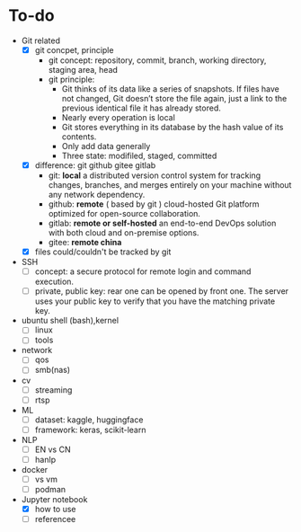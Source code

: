 # To-do 
- Git related
  - [x] git concpet, principle
    - git concept: repository, commit, branch, working directory, staging area, head
    - git principle:  
      - Git thinks of its data like a series of snapshots. If files have not changed, Git doesn’t store the file again, just a link to the previous identical file it has already stored. 
      - Nearly every operation is local
      - Git stores everything in its database by the hash value of its contents.
      - Only add data generally
      - Three state: modifiled, staged, committed
  - [x] difference: git github gitee gitlab
    - git: **local** a distributed version control system for tracking changes, branches, and merges entirely on your machine without any network dependency.
    - github: **remote** ( based by git ) cloud-hosted Git platform optimized for open-source collaboration.
    - gitlab: **remote or self-hosted**  an end-to-end DevOps solution with both cloud and on-premise options.
    - gitee: **remote china** 
  - [x] files could/couldn't be tracked by git 
- SSH
  - [ ] concept: a secure protocol for remote login and command execution.
  - [ ] private, public key: rear one can be opened by front one. The server uses your public key to verify that you have the matching private key.
- ubuntu shell (bash),kernel
  - [ ] linux 
  - [ ] tools
- network
  - [ ] qos
  - [ ] smb(nas)
- cv
  - [ ] streaming
  - [ ] rtsp
- ML
  - [ ] dataset: kaggle, huggingface
  - [ ] framework: keras, scikit-learn
- NLP
  - [ ] EN vs CN
  - [ ] hanlp
- docker
  - [ ] vs vm 
  - [ ] podman
- Jupyter notebook
  - [x] how to use
  - [ ] referencee